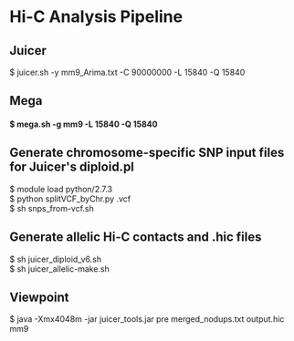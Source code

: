 
# Hi-C Analysis Pipeline

## Juicer 
$ juicer.sh -y mm9_Arima.txt -C 90000000 -L 15840 -Q 15840

## Mega 
#### $ mega.sh -g mm9 -L 15840 -Q 15840

## Generate chromosome-specific SNP input files for Juicer's diploid.pl
$ module load python/2.7.3 <br />
$ python splitVCF_byChr.py <sanger-mouse-snps>.vcf <br />
$ sh snps_from-vcf.sh

## Generate allelic Hi-C contacts and .hic files
$ sh juicer_diploid_v6.sh <br />
$ sh juicer_allelic-make.sh

## Viewpoint
$ java -Xmx4048m -jar juicer_tools.jar pre merged_nodups.txt output.hic mm9
